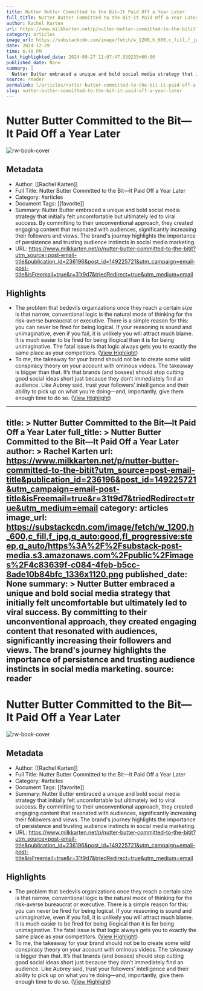 ```yaml
---
title: Nutter Butter Committed to the Bit—It Paid Off a Year Later
full_title: Nutter Butter Committed to the Bit—It Paid Off a Year Later
author: Rachel Karten
url: https://www.milkkarten.net/p/nutter-butter-committed-to-the-bitit?utm_source=post-email-title&publication_id=236196&post_id=149225721&utm_campaign=email-post-title&isFreemail=true&r=31t9d7&triedRedirect=true&utm_medium=email
category: articles
image_url: https://substackcdn.com/image/fetch/w_1200,h_600,c_fill,f_jpg,q_auto:good,fl_progressive:steep,g_auto/https%3A%2F%2Fsubstack-post-media.s3.amazonaws.com%2Fpublic%2Fimages%2F4c83639f-c084-4feb-b5cc-8ade10b84bfc_1336x1120.png
date: 2024-12-29
time: 6:40 PM
last_highlighted_date: 2024-09-27 11:07:47.939235+00:00
published_date: None
summary: |
  Nutter Butter embraced a unique and bold social media strategy that initially felt uncomfortable but ultimately led to viral success. By committing to their unconventional approach, they created engaging content that resonated with audiences, significantly increasing their followers and views. The brand's journey highlights the importance of persistence and trusting audience instincts in social media marketing.
source: reader
permalink: l/articles/nutter-butter-committed-to-the-bit-it-paid-off-a-year-later
slug: nutter-butter-committed-to-the-bit-it-paid-off-a-year-later
---
```

# Nutter Butter Committed to the Bit—It Paid Off a Year Later

![rw-book-cover](https://substackcdn.com/image/fetch/w_1200,h_600,c_fill,f_jpg,q_auto:good,fl_progressive:steep,g_auto/https%3A%2F%2Fsubstack-post-media.s3.amazonaws.com%2Fpublic%2Fimages%2F4c83639f-c084-4feb-b5cc-8ade10b84bfc_1336x1120.png)

## Metadata
- Author: [[Rachel Karten]]
- Full Title: Nutter Butter Committed to the Bit—It Paid Off a Year Later
- Category: #articles
- Document Tags: [[favorite]] 
- Summary: Nutter Butter embraced a unique and bold social media strategy that initially felt uncomfortable but ultimately led to viral success. By committing to their unconventional approach, they created engaging content that resonated with audiences, significantly increasing their followers and views. The brand's journey highlights the importance of persistence and trusting audience instincts in social media marketing.
- URL: https://www.milkkarten.net/p/nutter-butter-committed-to-the-bitit?utm_source=post-email-title&publication_id=236196&post_id=149225721&utm_campaign=email-post-title&isFreemail=true&r=31t9d7&triedRedirect=true&utm_medium=email

## Highlights
- The problem that bedevils organizations once they reach a certain size is that narrow, conventional logic is the natural mode of thinking for the risk-averse bureaucrat or executive. There is a simple reason for this: you can never be fired for being logical. If your reasoning is sound and unimaginative, even if you fail, it is unlikely you will attract much blame. It is much easier to be fired for being illogical than it is for being unimaginative. The fatal issue is that logic always gets you to exactly the same place as your competitors. ([View Highlight](https://read.readwise.io/read/01j8sj9t7kexs5jnnyr4ajgwyy))
- To me, the takeaway for your brand should not be to create some wild conspiracy theory on your account with ominous videos. The takeaway is bigger than that. It’s that brands (and bosses) should stop cutting good social ideas short just because they don’t immediately find an audience. Like Aubrey said, trust your followers’ intelligence and their ability to pick up on what you're doing—and, importantly, give them enough time to do so. ([View Highlight](https://read.readwise.io/read/01j8sjmqj97r989bv8spqmsqyg))


---
title: >
  Nutter Butter Committed to the Bit—It Paid Off a Year Later
full_title: >
  Nutter Butter Committed to the Bit—It Paid Off a Year Later
author: >
  Rachel Karten
url: https://www.milkkarten.net/p/nutter-butter-committed-to-the-bitit?utm_source=post-email-title&publication_id=236196&post_id=149225721&utm_campaign=email-post-title&isFreemail=true&r=31t9d7&triedRedirect=true&utm_medium=email
category: articles
image_url: https://substackcdn.com/image/fetch/w_1200,h_600,c_fill,f_jpg,q_auto:good,fl_progressive:steep,g_auto/https%3A%2F%2Fsubstack-post-media.s3.amazonaws.com%2Fpublic%2Fimages%2F4c83639f-c084-4feb-b5cc-8ade10b84bfc_1336x1120.png
published_date: None
summary: >
  Nutter Butter embraced a unique and bold social media strategy that initially felt uncomfortable but ultimately led to viral success. By committing to their unconventional approach, they created engaging content that resonated with audiences, significantly increasing their followers and views. The brand's journey highlights the importance of persistence and trusting audience instincts in social media marketing.
source: reader
---
# Nutter Butter Committed to the Bit—It Paid Off a Year Later

![rw-book-cover](https://substackcdn.com/image/fetch/w_1200,h_600,c_fill,f_jpg,q_auto:good,fl_progressive:steep,g_auto/https%3A%2F%2Fsubstack-post-media.s3.amazonaws.com%2Fpublic%2Fimages%2F4c83639f-c084-4feb-b5cc-8ade10b84bfc_1336x1120.png)

## Metadata
- Author: [[Rachel Karten]]
- Full Title: Nutter Butter Committed to the Bit—It Paid Off a Year Later
- Category: #articles
- Document Tags: [[favorite]] 
- Summary: Nutter Butter embraced a unique and bold social media strategy that initially felt uncomfortable but ultimately led to viral success. By committing to their unconventional approach, they created engaging content that resonated with audiences, significantly increasing their followers and views. The brand's journey highlights the importance of persistence and trusting audience instincts in social media marketing.
- URL: https://www.milkkarten.net/p/nutter-butter-committed-to-the-bitit?utm_source=post-email-title&publication_id=236196&post_id=149225721&utm_campaign=email-post-title&isFreemail=true&r=31t9d7&triedRedirect=true&utm_medium=email

## Highlights
- The problem that bedevils organizations once they reach a certain size is that narrow, conventional logic is the natural mode of thinking for the risk-averse bureaucrat or executive. There is a simple reason for this: you can never be fired for being logical. If your reasoning is sound and unimaginative, even if you fail, it is unlikely you will attract much blame. It is much easier to be fired for being illogical than it is for being unimaginative. The fatal issue is that logic always gets you to exactly the same place as your competitors. ([View Highlight](https://read.readwise.io/read/01j8sj9t7kexs5jnnyr4ajgwyy))
- To me, the takeaway for your brand should not be to create some wild conspiracy theory on your account with ominous videos. The takeaway is bigger than that. It’s that brands (and bosses) should stop cutting good social ideas short just because they don’t immediately find an audience. Like Aubrey said, trust your followers’ intelligence and their ability to pick up on what you're doing—and, importantly, give them enough time to do so. ([View Highlight](https://read.readwise.io/read/01j8sjmqj97r989bv8spqmsqyg))


